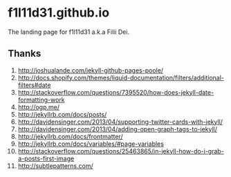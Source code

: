 f1l11d31.github.io
==================

The landing page for f1l11d31 a.k.a Filii Dei.

Thanks
------

1. http://joshualande.com/jekyll-github-pages-poole/
1. http://docs.shopify.com/themes/liquid-documentation/filters/additional-filters#date
1. http://stackoverflow.com/questions/7395520/how-does-jekyll-date-formatting-work
1. http://ogp.me/
1. http://jekyllrb.com/docs/posts/
1. http://davidensinger.com/2013/04/supporting-twitter-cards-with-jekyll/
1. http://davidensinger.com/2013/04/adding-open-graph-tags-to-jekyll/
1. http://jekyllrb.com/docs/frontmatter/
1. http://jekyllrb.com/docs/variables/#page-variables
1. http://stackoverflow.com/questions/25463865/in-jekyll-how-do-i-grab-a-posts-first-image
1. http://subtlepatterns.com/


